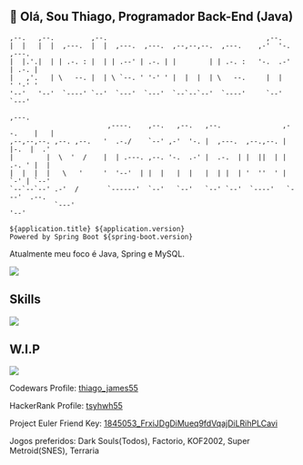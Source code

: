 <h2>👋 Olá, Sou Thiago, Programador Back-End (Java)</h2>

```
,--.   ,--.         ,--.                                       ,--.           
|  |   |  |  ,---.  |  |  ,---.  ,---.  ,--,--,--.  ,---.    ,-'  '-.  ,---.  
|  |.'.|  | | .-. : |  | | .--' | .-. | |        | | .-. :   '-.  .-' | .-. | 
|   ,'.   | \   --. |  | \ `--. ' '-' ' |  |  |  | \   --.     |  |   ' '-' ' 
'--'   '--'  `----' `--'  `---'  `---'  `--`--`--'  `----'     `--'    `---'  
                                                                           ,---. 
                        ,----.    ,--.   ,--.   ,--.               ,--.    |   | 
,--,--,--. ,--. ,--.   '  .-./    `--' ,-'  '-. |  ,---.  ,--.,--. |  |-.  |  .' 
|        |  \  '  /    |  | .---. ,--. '-.  .-' |  .-.  | |  ||  | | .-. ' |  |  
|  |  |  |   \   '     '  '--'  | |  |   |  |   |  | |  | '  ''  ' | `-' | `--'  
`--`--`--' .-'  /       `------'  `--'   `--'   `--' `--'  `----'   `---'  .--.  
           `---'                                                           '--'  
           
${application.title} ${application.version}
Powered by Spring Boot ${spring-boot.version}
```

<p>Atualmente meu foco é Java, Spring e MySQL.</p>

<a href="https://www.linkedin.com/in/thiago-gon%C3%A7alves-souza/">
<img src="https://img.shields.io/badge/LinkedIn-0077B5?style=for-the-badge&logo=linkedin&logoColor=white" />
</a>


<h2>Skills</h2>

<img src="https://skills.thijs.gg/icons?i=java,spring,mysql,androidstudio,js,html,css" />

<h2>W.I.P</h2>

<img src="https://skills.thijs.gg/icons?i=angular,ts,cpp,unity" />

<p>
Codewars Profile: <a href="https://www.codewars.com/users/thiago_james55/" target="blank">thiago_james55</a>
</p>

<p>
HackerRank Profile: <a href="https://www.hackerrank.com/tsyhwh55" target="blank">tsyhwh55</a>
</p>

<p>
Project Euler Friend Key: <a href="https://projecteuler.net/" target="blank">1845053_FrxiJDgDiMueq9fdVqajDiLRihPLCavi</a>
</p>

<p>Jogos preferidos: Dark Souls(Todos), Factorio, KOF2002, Super Metroid(SNES), Terraria</p>